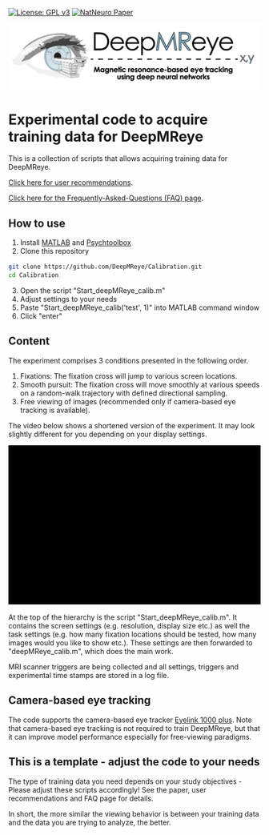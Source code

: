 [![License: GPL v3](https://img.shields.io/badge/License-GPL%20v3-blue.svg)](http://www.gnu.org/licenses/gpl-3.0)
[![NatNeuro Paper](https://img.shields.io/badge/DOI-10.XXXX%2FsXXXXX--XXX--XXXX--X-blue)](https://doi.org/XXX/XXX)

![Logo](media/deepmreye_logo.png)

# Experimental code to acquire training data for DeepMReye
This is a collection of scripts that allows acquiring training data for DeepMReye.

[Click here for user recommendations](https://deepmreye.slite.com/p/channel/MUgmvViEbaATSrqt3susLZ/notes/kKdOXmLqe).

[Click here for the Frequently-Asked-Questions (FAQ) page](https://deepmreye.slite.com/p/channel/MUgmvViEbaATSrqt3susLZ/notes/sargIAQ6t).

## How to use
1) Install [MATLAB](https://matlab.mathworks.com) and [Psychtoolbox](http://psychtoolbox.org)
2) Clone this repository
```bash
git clone https://github.com/DeepMReye/Calibration.git
cd Calibration
```
3) Open the script "Start_deepMReye_calib.m"
4) Adjust settings to your needs
5) Paste "Start_deepMReye_calib('test', 1)" into MATLAB command window 
6) Click "enter"

## Content
The experiment comprises 3 conditions presented in the following order.

1) Fixations: The fixation cross will jump to various screen locations.
2) Smooth pursuit: The fixation cross will move smoothly at various speeds on a random-walk trajectory with defined directional sampling.
3) Free viewing of images (recommended only if camera-based eye tracking is available).

The video below shows a shortened version of the experiment. It may look slightly different for you depending on your display settings.

![deepMReye video](media/ptb_stimulus.gif)

At the top of the hierarchy is the script "Start_deepMReye_calib.m". It contains the screen settings (e.g. resolution, display size etc.) as well the task settings (e.g. how many fixation locations should be tested, how many images would you like to show etc.). These settings are then forwarded to "deepMReye_calib.m", which does the main work.

MRI scanner triggers are being collected and all settings, triggers and experimental time stamps are stored in a log file.

## Camera-based eye tracking
The code supports the camera-based eye tracker [Eyelink 1000 plus](https://www.sr-research.com/eyelink-1000-plus/). Note that camera-based eye tracking is not required to train DeepMReye, but that it can improve model performance especially for free-viewing paradigms.

## This is a template - adjust the code to your needs
The type of training data you need depends on your study objectives - Please adjust these scripts accordingly!
See the paper, user recommendations and FAQ page for details. 

In short, the more similar the viewing behavior is between your training data and the data you are trying to analyze, the better.
